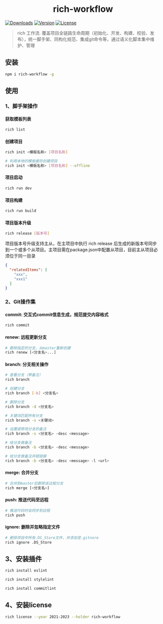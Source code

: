 <h1 align="center">rich-workflow</h1>

<p>
  <a href="https://npmcharts.com/compare/rich-workflow?minimal=true"><img src="https://img.shields.io/npm/dt/rich-workflow" alt="Downloads"></a>
  <a href="https://www.npmjs.com/package/rich-workflow"><img src="https://img.shields.io/npm/v/rich-workflow" alt="Version"></a>
  <a href="https://www.npmjs.com/package/rich-workflow"><img src="https://img.shields.io/npm/l/rich-workflow" alt="License"></a>
</p>


> rich 工作流. 覆盖项目全链路生命周期（初始化、开发、构建、校验、发布），统一脚手架、同构化规范、集成git命令等，通过语义化脚本集中维护、管理


## 安装

```sh
npm i rich-workflow -g
```

## 使用

### 1、脚手架操作

#### 获取模板列表  
```sh
rich list
```

#### 创建项目
```sh
rich init <模板名称> [项目名称]

# 利用本地的模板缓存创建项目
rich init <模板名称> [项目名称] --offline
```

#### 项目启动
```sh
rich run dev
```

#### 项目构建
```sh
rich run build
```

#### 项目版本升级
```sh
rich release [版本号]
```
项目版本号升级支持主从，在主项目中执行 rich release 后生成的新版本号同步到一个或多个从项目。主项目需在package.json中配置从项目，目前主从项目必须位于同一目录
```json
{
  "relatedItems": [
    "xxx",
    "xxx1"
  ]
}
```

### 2、Git操作集

#### commit: 交互式commit信息生成，规范提交内容格式
```sh
rich commit
```

#### renew: 远程更新分支
```sh
# 删除指定的分支，从master重新创建
rich renew [<分支名>...]
```

#### branch: 分支相关操作
```sh
# 查看分支（带备注）
rich branch

# 创建分支
rich branch [-b] <分支名>

# 删除分支
rich branch -d <分支名>

# 关键词匹配所有分支
rich branch -s <关键词>

# 设置或修改分支的备注
rich branch -s <分支名> -desc <message>

# 给分支做备注
rich branch -b <分支名> -desc <message>

# 给分支做备注并赋链接
rich branch -b <分支名> -desc <message> -l <url>
```

#### merge: 合并分支
```sh
# 合并到master后删除该远程分支
rich merge [<分支名>]
```

#### push: 推送代码至远程
```sh
# 推送代码时会同步到远程
rich push
```

#### ignore: 删除并忽略指定文件
```sh
# 删除项目中所有.DS_Store文件，并添加至.gitnore
rich ignore .DS_Store
```

## 3、安装插件

```sh
rich install eslint

rich install stylelint

rich install commitlint
```

## 4、安装license
```sh
rich license --year 2021-2023 --holder rich-workflow
```